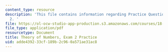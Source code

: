 ```yaml
---
content_type: resource
description: 'This file contains information regarding Practice Questions for Midterm
  2. '
file: https://ol-ocw-studio-app-production.s3.amazonaws.com/courses/18-781-theory-of-numbers-spring-2012/adde439233cf189b2c960a571ae31ac8_MIT18_871S12_practiExam2.pdf
file_type: application/pdf
resourcetype: Document
title: Theory of Numbers, Exam 2 Practice
uid: adde4392-33cf-189b-2c96-0a571ae31ac8
---
```

